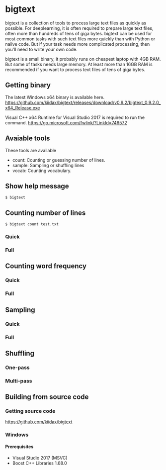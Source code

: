 # bigtext

bigtext is a collection of tools to process large text files as
quickly as possible. For
deeplearning, it is often required to prepare large text files, often
more than hundreds of tens of giga bytes. bigtext can be used for
most common tasks with such text files more quickly than with Python
or naiive code. But if your
task needs more complicated processing, then you'll need to
write your own code.

bigtext is a small binary, it probably runs on cheapest laptop with
4GB RAM. But some of tasks needs large memory. At least more than 16GB
RAM is recommended if you want to process text files of tens of giga
bytes.

## Getting binary

The latest Windows x64 binary is available here.
https://github.com/kiidax/bigtext/releases/download/v0.9.2/bigtext_0.9.2.0_x64_Release.exe

Visual C++ x64 Runtime for Visual Studio 2017 is required to run the command.
https://go.microsoft.com/fwlink/?LinkId=746572

## Avaiable tools

These tools are available

- count: Counting or guessing number of lines.
- sample: Sampling or shuffling lines
- vocab: Counting vocabulary.

## Show help message

```
$ bigtext
```

## Counting number of lines

```
$ bigtext count test.txt
```

### Quick

### Full

## Counting word frequency

### Quick

### Full

## Sampling

### Quick

### Full

## Shuffling

### One-pass

### Multi-pass

## Building from source code

### Getting source code

https://github.com/kiidax/bigtext

### Windows

#### Prerequisites

- Visual Studio 2017 (MSVC)
- Boost C++ Libraries 1.68.0
